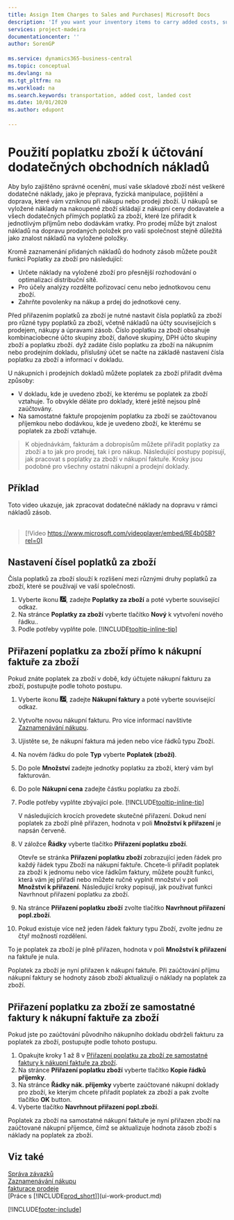 ```yaml
---
title: Assign Item Charges to Sales and Purchases| Microsoft Docs
description: 'If you want your inventory items to carry added costs, such as freight, physical handling, insurance, and transportation that you incur when purchasing or selling items, you can use the Item Charges feature.'
services: project-madeira
documentationcenter: ''
author: SorenGP

ms.service: dynamics365-business-central
ms.topic: conceptual
ms.devlang: na
ms.tgt_pltfrm: na
ms.workload: na
ms.search.keywords: transportation, added cost, landed cost
ms.date: 10/01/2020
ms.author: edupont

---
```

# Použití poplatku zboží k účtování dodatečných obchodních nákladů
Aby bylo zajištěno správné ocenění, musí vaše skladové zboží nést veškeré dodatečné náklady, jako je přeprava, fyzická manipulace, pojištění a doprava, které vám vzniknou při nákupu nebo prodeji zboží. U nákupů se vyložené náklady na nakoupené zboží skládají z nákupní ceny dodavatele a všech dodatečných přímých poplatků za zboží, které lze přiřadit k jednotlivým příjmům nebo dodávkám vratky. Pro prodej může být znalost nákladů na dopravu prodaných položek pro vaši společnost stejně důležitá jako znalost nákladů na vyložené položky.

Kromě zaznamenání přidaných nákladů do hodnoty zásob můžete použít funkci Poplatky za zboží pro následující:

- Určete náklady na vyložené zboží pro přesnější rozhodování o optimalizaci distribuční sítě.
- Pro účely analýzy rozdělte pořizovací cenu nebo jednotkovou cenu zboží.
- Zahrňte povolenky na nákup a prdej do jednotkové ceny.

Před přiřazením poplatků za zboží je nutné nastavit čísla poplatků za zboží pro různé typy poplatků za zboží, včetně nákladů na účty souvisejících s prodejem, nákupy a úpravami zásob. Číslo poplatku za zboží obsahuje kombinaciobecné účto skupiny zboží, daňové skupiny, DPH účto skupiny zboží a poplatku zboží. dyž zadáte číslo poplatku za zboží na nákupním nebo prodejním dokladu, příslušný účet se načte na základě nastavení čísla poplatku za zboží a informací v dokladu.

U nákupních i prodejních dokladů můžete poplatek za zboží přiřadit dvěma způsoby:
- V dokladu, kde je uvedeno zboží, ke kterému se poplatek za zboží vztahuje. To obvykle děláte pro doklady, které ještě nejsou plně zaúčtovány.
- Na samostatné faktuře propojením poplatku za zboží se zaúčtovanou příjemkou nebo dodávkou, kde je uvedeno zboží, ke kterému se poplatek za zboží vztahuje.

> K objednávkám, fakturám a dobropisům můžete přiřadit poplatky za zboží a to jak pro prodej, tak i pro nákup. Následující postupy popisují, jak pracovat s poplatky za zboží v nákupní faktuře. Kroky jsou podobné pro všechny ostatní nákupní a prodejní doklady.

## Příklad
Toto video ukazuje, jak zpracovat dodatečné náklady na dopravu v rámci nákladů zásob.
<br><br>
> [!Video https://www.microsoft.com/videoplayer/embed/RE4b0SB?rel=0]

## Nastavení čísel poplatků za zboží
Čísla poplatků za zboží slouží k rozlišení mezi různými druhy poplatků za zboží, které se používají ve vaší společnosti.

1. Vyberte ikonu ![Žárovky, která otevře funkci Řekněte mi](media/ui-search/search_small.png "Řekněte mi, co chcete dělat"), zadejte **Poplatky za zboží** a poté vyberte související odkaz.
2. Na stránce **Poplatky za zboží** vyberte tlačítko **Nový** k vytvoření nového řádku..
3. Podle potřeby vyplňte pole. [!INCLUDE[tooltip-inline-tip](includes/tooltip-inline-tip_md.md)]

## Přiřazení poplatku za zboží přímo k nákupní faktuře za zboží
Pokud znáte poplatek za zboží v době, kdy účtujete nákupní fakturu za zboží, postupujte podle tohoto postupu.

1. Vyberte ikonu ![Žárovky, která otevře funkci Řekněte Mi](media/ui-search/search_small.png "Řekněte mi, co chcete dělat"), zadejte **Nákupní faktury** a poté vyberte související odkaz.
2. Vytvořte novou nákupní fakturu. Pro více informací navštivte [Zaznamenávání nákupu](purchasing-how-record-purchases.md).
3. Ujistěte se, že nákupní faktura má jeden nebo více řádků typu Zboží.
4. Na novém řádku do pole **Typ** vyberte **Poplatek (zboží)**.
5. Do pole **Množství** zadejte jednotky poplatku za zboží, který vám byl fakturován.
6. Do pole **Nákupní cena** zadejte částku poplatku za zboží.
7. Podle potřeby vyplňte zbývající pole. [!INCLUDE[tooltip-inline-tip](includes/tooltip-inline-tip_md.md)]

   V následujících krocích provedete skutečné přiřazení. Dokud není poplatek za zboží plně přiřazen, hodnota v poli **Množství k přiřazení** je napsán červeně.
8. V záložce **Řádky** vyberte tlačítko **Přiřazení poplatku zboží**.

   Otevře se stránka **Přiřazení poplatku zboží** zobrazující jeden řádek pro každý řádek typu Zboží na nákupní faktuře. Chcete-li přiřadit poplatek za zboží k jednomu nebo více řádkům faktury, můžete použít funkci, která vám jej přiřadí nebo  můžete ručně vyplnit množství v poli **Množství k přiřazení**. Následující kroky popisují, jak používat funkci Navrhnout přiřazení poplatku za zboží.

9. Na stránce **Přiřazení poplatku zboží** zvolte tlačítko **Navrhnout přiřazení popl.zboží**.
10. Pokud existuje více než jeden řádek faktury typu Zboží, zvolte jednu ze čtyř možností rozdělení.

To je poplatek za zboží je plně přiřazen, hodnota v poli **Množství k přiřazení** na faktuře je nula.

Poplatek za zboží je nyní přiřazen k nákupní faktuře. Při zaúčtování příjmu nákupní faktury se hodnoty zásob zboží aktualizují o náklady na poplatek za zboží.

## Přiřazení poplatku za zboží ze samostatné faktury k nákupní faktuře za zboží
Pokud jste po zaúčtování původního nákupního dokladu obdrželi fakturu za poplatek za zboží, postupujte podle tohoto postupu.
1. Opakujte kroky 1 až 8 v [Přiřazení poplatku za zboží ze samostatné faktury k nákupní faktuře za zboží](payables-how-assign-item-charges.md#to-assign-an-item-charge-directly-to-the-purchase-invoice-for-the-item).
2. Na stránce **Přiřazení poplatku zboží** vyberte tlačítko **Kopie řádků příjemky**.
3. Na stránce **Řádky nák. příjemky** vyberte zaúčtované nákupní doklady pro zboží, ke kterým chcete přiřadit poplatek za zboží a pak zvolte tlačítko **OK** button.
4. Vyberte tlačítko **Navrhnout přiřazení popl.zboží**.

Poplatek za zboží na samostatné nákupní faktuře je nyní přiřazen zboží na zaúčtované nákupní příjemce, čímž se aktualizuje hodnota zásob zboží s náklady na poplatek za zboží.

## Viz také
[Správa závazků](payables-manage-payables.md)  
[Zaznamenávání nákupu](purchasing-how-record-purchases.md)  
[fakturace prodeje](sales-how-invoice-sales.md)  
[Práce s [!INCLUDE[prod_short](includes/prod_short.md)]](ui-work-product.md)


[!INCLUDE[footer-include](includes/footer-banner.md)]